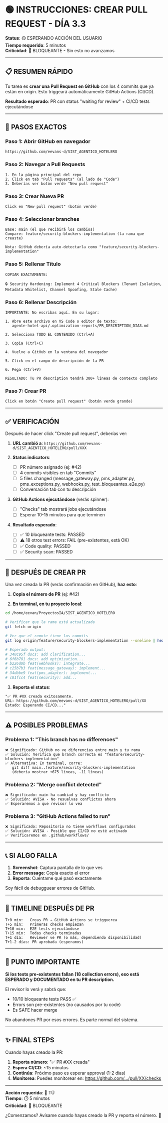 # 🟢 INSTRUCCIONES: CREAR PULL REQUEST - DÍA 3.3

**Status**: 🟡 ESPERANDO ACCIÓN DEL USUARIO  
**Tiempo requerido**: 5 minutos  
**Criticidad**: 🔴 BLOQUEANTE - Sin esto no avanzamos

---

## 📋 RESUMEN RÁPIDO

Tu tarea es **crear una Pull Request en GitHub** con los 4 commits que ya están en origin. Esto triggeará automáticamente GitHub Actions (CI/CD).

**Resultado esperado**: PR con status "waiting for review" + CI/CD tests ejecutándose

---

## 🚀 PASOS EXACTOS

### Paso 1: Abrir GitHub en navegador
```
https://github.com/eevans-d/SIST_AGENTICO_HOTELERO
```

### Paso 2: Navegar a Pull Requests
```
1. En la página principal del repo
2. Click en tab "Pull requests" (al lado de "Code")
3. Deberías ver botón verde "New pull request"
```

### Paso 3: Crear Nueva PR
```
Click en "New pull request" (botón verde)
```

### Paso 4: Seleccionar branches
```
Base: main (el que recibirá los cambios)
Compare: feature/security-blockers-implementation (la rama que creaste)

Nota: GitHub debería auto-detectarla como "feature/security-blockers-implementation"
```

### Paso 5: Rellenar Título
```
COPIAR EXACTAMENTE:

🔒 Security Hardening: Implement 4 Critical Blockers (Tenant Isolation, Metadata Whitelist, Channel Spoofing, Stale Cache)
```

### Paso 6: Rellenar Descripción
```
IMPORTANTE: No escribas aquí. En su lugar:

1. Abre este archivo en VS Code o editor de texto:
   agente-hotel-api/.optimization-reports/PR_DESCRIPTION_DIA3.md

2. Selecciona TODO EL CONTENIDO (Ctrl+A)

3. Copia (Ctrl+C)

4. Vuelve a GitHub en la ventana del navegador

5. Click en el campo de descripción de la PR

6. Pega (Ctrl+V)

RESULTADO: Tu PR description tendrá 300+ líneas de contexto completo
```

### Paso 7: Crear PR
```
Click en botón "Create pull request" (botón verde grande)
```

---

## ✅ VERIFICACIÓN

Después de hacer click "Create pull request", deberías ver:

1. **URL cambió a**: `https://github.com/eevans-d/SIST_AGENTICO_HOTELERO/pull/XXX`

2. **Status indicators**:
   - [ ] PR número asignado (ej: #42)
   - [ ] 4 commits visibles en tab "Commits"
   - [ ] 5 files changed (message_gateway.py, pms_adapter.py, pms_exceptions.py, webhooks.py, test_bloqueantes_e2e.py)
   - [ ] Conversación tab con tu descripción

3. **GitHub Actions ejecutándose** (verás spinner):
   - [ ] "Checks" tab mostrará jobs ejecutándose
   - [ ] Esperar 10-15 minutos para que terminen

4. **Resultado esperado**:
   - [ ] ✅ 10 bloqueante tests: PASSED
   - [ ] ⚠️ 18 otros test errors: FAIL (pre-existentes, está OK)
   - [ ] ✅ Code quality: PASSED
   - [ ] ✅ Security scan: PASSED

---

## 🎯 DESPUÉS DE CREAR PR

Una vez creada la PR (verás confirmación en GitHub), **haz esto**:

1. **Copia el número de PR** (ej: #42)

2. **En terminal, en tu proyecto local**:
```bash
cd /home/eevan/ProyectosIA/SIST_AGENTICO_HOTELERO

# Verificar que la rama está actualizada
git fetch origin

# Ver que el remote tiene los commits
git log origin/feature/security-blockers-implementation --oneline | head -6

# Esperado output:
# 340c95f docs: add clarification...
# 6f6b781 docs: add optimization...
# b226d0b feat(webhooks): integrate...
# c25b7b3 feat(message_gateway): implement...
# 34dbbe9 feat(pms_adapter): implement...
# c81fcc4 feat(security): add...
```

3. **Reporta el status**:
```
"✅ PR #XX creada exitosamente. 
URL: https://github.com/eevans-d/SIST_AGENTICO_HOTELERO/pull/XX
Estado: Esperando CI/CD..."
```

---

## ⚠️ POSIBLES PROBLEMAS

### Problema 1: "This branch has no differences"
```
❌ Significado: GitHub no ve diferencias entre main y tu rama
✅ Solución: Verifica que branch correcta es "feature/security-blockers-implementation"
✅ Alternativa: En terminal, corre:
   git diff main..feature/security-blockers-implementation
   (debería mostrar +675 líneas, -11 líneas)
```

### Problema 2: "Merge conflict detected"
```
❌ Significado: main ha cambiad y hay conflicto
✅ Solución: AVISA - No resuelvas conflictos ahora
✅ Esperaremos a que revisor lo vea
```

### Problema 3: "GitHub Actions failed to run"
```
❌ Significado: Repositorio no tiene workflows configurados
✅ Solución: AVISA - Posible que CI/CD no esté activado
✅ Verificaremos en .github/workflows/
```

---

## 📞 SI ALGO FALLA

1. **Screenshot**: Captura pantalla de lo que ves
2. **Error message**: Copia exacto el error
3. **Reporta**: Cuéntame qué pasó exactamente

Soy fácil de debugguear errores de GitHub.

---

## 🎯 TIMELINE DESPUÉS DE PR

```
T+0 min:   Creas PR → GitHub Actions se trigguerea
T+5 min:   Primeras checks empiezan
T+10 min:  E2E tests ejecutándose
T+15 min:  Todas checks terminadas
T+1 día:   Reviewer ve PR (o más, dependiendo disponibilidad)
T+1-2 días: PR aprobada (esperamos)
```

---

## 🚨 PUNTO IMPORTANTE

**Si los tests pre-existentes fallan (18 collection errors), eso está ESPERADO y DOCUMENTADO en tu PR description.**

El revisor lo verá y sabrá que:
- 10/10 bloqueante tests PASS ✅
- Errors son pre-existentes (no causados por tu code)
- Es SAFE hacer merge

No abandones PR por esos errores. Es parte normal del sistema.

---

## ✨ FINAL STEPS

Cuando hayas creado la PR:

1. **Reporta número**: "✅ PR #XX creada"
2. **Espera CI/CD**: ~15 minutos
3. **Continúa**: Próximo paso es esperar approval (1-2 días)
4. **Monitorea**: Puedes monitorear en: https://github.com/.../pull/XX/checks

---

**Acción requerida**: 👤 TÚ  
**Tiempo**: ⏱️ 5 minutos  
**Criticidad**: 🔴 BLOQUEANTE

¿Comenzamos? Avísame cuando hayas creado la PR y reporta el número. 🚀
